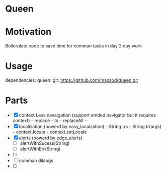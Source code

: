 # Queen

# Motivation
Boilerplate code to save time for comman tasks in day 2 day work

# Usage
dependencies:
  queen:
    git: https://github.com/maxzod/queen.git
    
    
# Parts
- [x] context Less navaigation (support emded navigator but it requires context)
       - replace
       - to
       - replaceAll
       - 
- [x] localization (powerd by easy_locaization)
      - String.trs
      - String.tr(args)
      - context.locale
      - context.setLocale
- [x] alerts (powerd by edge_alerts)
  - [ ] alertWithSucess(String)
  - [ ] alertWithErr(String)
- [ ] 
- [ ] comman dilaogs
- [ ] 
